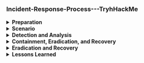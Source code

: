 ### Incident-Response-Process---TryhHackMe

<details><summary><b>Preparation</b></summary>

Preparation in an incident response plan involves establishing policies, assembling a trained response team, and ensuring access to tools and resources. It includes creating playbooks, conducting training and simulations, and maintaining documentation like network diagrams and contact lists. This phase ensures the organization is ready to detect, respond to, and recover from incidents effectively.
</details>

<details>
  <summary><b>Scenario</b></summary>

  In our scenario, we are acting as members of our Incident Response Team. A member of the organisation's SOC Team has called us to investigate and remedy a potential incident impacting a Windows workstation.

This is how the SOC Team has engaged us:

The user contacted the IT Team, reporting that his laptop started acting up and became extremely slow, to the point that he was having trouble working. The user couldn't pinpoint exactly what he was doing when the computer suddenly slowed down. He was browsing the web and working on some documents, as usual. He tried rebooting the machine, but performance was still very low.

IT has checked the machine's resources and found that the CPU usage is unusually high, even after closing all running apps. Suspecting a potential incident, IT has escalated the ticket to the SOC Team.

The SOC Team has verified that no alert was raised on the SIEM or EDR platforms for the workstation. The only anomaly that we have identified is some outbound connections on the perimeter firewall originating from the workstation's IP. The connections occur every second, and all have the same destination IP. The connections are not blocked by the FW. We have gone back to the user, who doesn't acknowledge these connection attempts.

Escalating to the IR Team.
</details>

<details>
  <summary><b> Detection and Analysis</b></summary>


Let's open the Windows Task Manager and look at the Processes tab. There are many ways to open the Task Manager, the most straightforward being to right-click on the Windows toolbar > select Task Manager from the menu.

![image](https://github.com/user-attachments/assets/bc06f45a-35a3-4b67-8716-767882c6cc22)


We can see no application is currently running but we know from the ticket that, the user's system is running slow so we can click on "more details" in Task Manager to see the CPU usage.


![image](https://github.com/user-attachments/assets/2e09fa07-a8f2-4c6c-a617-bb07a8fd832a)

From the above screenshot, we can identify the first anomaly which seems like there's an application using most of the processing power so we need to find out what application it is. It looks like a Cyrpto miner but we need to make sure and tackle it.


To verify our suspicion, we continue our analysis by examining the properties of the suspicious process. This can be done by right-clicking on the process and selecting Properties from the context menu.

![image](https://github.com/user-attachments/assets/8a84c383-9207-4df9-a77c-afae6f739c19)


In the General tab, we find another red flag: the executable's location is in a temporary folder, a common indicator of malware. To confirm our suspicion, we can check for outbound connections by locating the process's PID. Right-click on the process, select Go to details, and note the highlighted row in the Details tab for the process information.


![image](https://github.com/user-attachments/assets/436da90f-9cd8-4454-879c-d32b3dbdb586)


To proceed, we open a Command Prompt by searching for cmd in the Windows search bar and launching the Command Prompt application. Using the PID obtained from Task Manager's Details tab, we run the following command:
netstat -aofn | find "{PID}".

![image](https://github.com/user-attachments/assets/25265b22-466b-4507-acd4-a26b1debce4f)


Based on the above screenshot from the command prompt, we can tell there's an outbound connection attempt towards a suspicious combination of IP and random destination port. This could mean the malware is trying to contact the Command and Control (C2) server to deliver 
mining data if its indeed a crypto miner.
The Ip and ports indicate a compromise in the system so we should perform various actions to Immediately block the IP with a rule on the organisation's front-end firewall to prevent communication with the C2, Search for the IP in the organisation's network traffic logs to hunt for other occurrences of the malware within the organisation's infrastructure, Feed the IoC to a monitoring rule on the SIEM to proactively detect any later infection from the same malware.

We need to find out if the user had downloaded any malicious attachments from a phishing email. So we go to  Downloads in the user's browser.

![image](https://github.com/user-attachments/assets/8e2ef3cb-e41d-4aa7-95ab-c2d0fa8beb2e)


Here, we can see the user had downloaded some weirdly named files, and the link looks suspicious because it's unusual for a legitimate link to point to an IP address instead of a domain name. Moreover, the file has a very suspicious extension: DOCM indicates that the file is a Macro-enabled Word Document, which means that it most likely contains macros
We can open the link and investigate more about the downloaded file. 

![image](https://github.com/user-attachments/assets/c5e1e5da-76e1-442f-890f-806ccec7b5cc)


The document raises suspicions as it contains a link to a non-existent webpage and, despite its extension suggesting the presence of macros, Microsoft Word does not issue any warnings. This likely indicates that any embedded macro is being executed automatically without user intervention.

### Analysing the Macro

To investigate further, we can view the list of macros in the document by navigating to View > Macros. In the newly opened window, we confirm the presence of a macro. Selecting the macro and clicking the Edit button allows us to examine its contents.

![image](https://github.com/user-attachments/assets/6d1db1d0-7ef1-4c99-b4da-e80c448b8959)
</details>



<details>
  <summary><b>Containment, Eradication, and Recovery</b></summary>

### Containment

What we can do now on the machine is kill the process to stop it from further “stealing” its resources. In the Task Manager, we can right-click on the process > select End task.

![image](https://github.com/user-attachments/assets/1778dec9-2a98-421c-8e5a-742a2262cc2d)


Now is the time to create a list of the IoCs that were gathered during our study and take appropriate action by searching the entire organization using every tool available to us (SIEM, EDR, network devices, etc.) for any instances of IoCs. The following IoCs have been gathered in our scenario and need to be addressed:
The IP and port of the C2 server (as already mentioned in the previous task).
The URL from which the macro-enabled Word document was downloaded.
The URL embedded in the macro from which the malware was downloaded.
The hash of the malware’s executable.

We can find and fix any further infected hosts within the company by searching the network for these IoCs.
</details>


<details><summary><b> Eradication and Recovery</b></summary>

We will need to remove any artifacts that were dropped on the machine in order to completely remove the danger.

To begin, we can remove the malware from the temporary folder in which it was operating. Next, we have to remove the Word document from the download folder that contained the macro that downloaded the malware automatically. In order to stop the user from accidentally clicking on the downloading link again, we must lastly delete the browser's download history.

Above all, we need to make sure that no persistence mechanisms remain in operation. The Run registry key must therefore be set back to its initial value. We can accomplish this by typing regedit into the Windows search box and choosing the Registry Editor application.
To view the compromised Run key, we can paste the full path of the key in the bar at the top of the editor: Computer\HKEY_CURRENT_USER\Software\Microsoft\Windows\CurrentVersion\Run
We will see a list of all the applications and processes configured to run at logon automatically. To delete the persistence, we can select the value containing our miner and simply right-click > select Delete.

With these actions, assuming that the malware analysis of the executable didn't discover any other persistence mechanisms or artefacts dropped by the malware, the machine is restored to its clean state.
</details>


<details><summary><b>Lessons Learned</b></summary>

  In this final steps of the IRP, we will have to document any lessons learned to prepare for any future incident. Here are the lessons learned;

- Implementing an EDR solution able to detect the kind of threat that we just faced (crypto miners and malicious macros).
- Enforcing a web-browsing control system that would prevent users from navigating to unsafe websites.
- Raising awareness among employees on the potential threat of macro-enabled Office files and navigating suspicious links, for example, with mandatory training on the topic.
- Discussing the approach of implementing a policy to block the execution of macros as a countermeasure, ensuring that this wouldn't disrupt legitimate business operations
  
</details>




